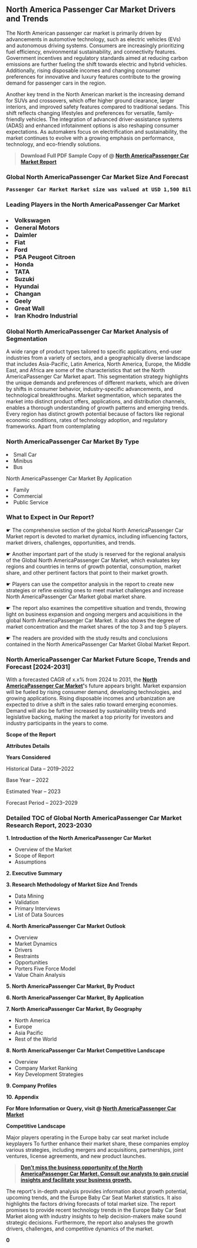 <p><h2>North America Passenger Car Market Drivers and Trends</h2><p>The North American passenger car market is primarily driven by advancements in automotive technology, such as electric vehicles (EVs) and autonomous driving systems. Consumers are increasingly prioritizing fuel efficiency, environmental sustainability, and connectivity features. Government incentives and regulatory standards aimed at reducing carbon emissions are further fueling the shift towards electric and hybrid vehicles. Additionally, rising disposable incomes and changing consumer preferences for innovative and luxury features contribute to the growing demand for passenger cars in the region.</p><p>Another key trend in the North American market is the increasing demand for SUVs and crossovers, which offer higher ground clearance, larger interiors, and improved safety features compared to traditional sedans. This shift reflects changing lifestyles and preferences for versatile, family-friendly vehicles. The integration of advanced driver-assistance systems (ADAS) and enhanced infotainment options is also reshaping consumer expectations. As automakers focus on electrification and sustainability, the market continues to evolve with a growing emphasis on performance, technology, and eco-friendly solutions.</p></p><blockquote id="" class=""><strong>Download Full PDF Sample Copy of @&nbsp;<a href="https://www.verifiedmarketreports.com/download-sample/?rid=124098&utm_source=GitHub-Jan&utm_medium=291" target="_blank">North AmericaPassenger Car Market Report</a>&nbsp;&nbsp;</strong></blockquote><h3 id="" class=""><strong>Global&nbsp;North AmericaPassenger Car Market Size And Forecast</strong></h3><pre class="reader-text-block__code-block"><strong>Passenger Car Market Market size was valued at USD 1,500 Billion in 2022 and is projected to reach USD 2,000 Billion by 2030, growing at a CAGR of 4.5% from 2024 to 2030.</strong></pre><h3 id="" class="">Leading Players in the&nbsp;North AmericaPassenger Car Market</h3><h3 class=""></Li><Li>Volkswagen</Li><Li> General Motors</Li><Li> Daimler</Li><Li> Fiat</Li><Li> Ford</Li><Li> PSA Peugeot Citroen</Li><Li> Honda</Li><Li> TATA</Li><Li> Suzuki</Li><Li> Hyundai</Li><Li> Changan</Li><Li> Geely</Li><Li> Great Wall</Li><Li> Iran Khodro Industrial</h3><h3 id="" class="">Global&nbsp;North AmericaPassenger Car Market Analysis of Segmentation</h3><p id="" class="">A wide range of product types tailored to specific applications, end-user industries from a variety of sectors, and a geographically diverse landscape that includes Asia-Pacific, Latin America, North America, Europe, the Middle East, and Africa are some of the characteristics that set the North AmericaPassenger Car Market apart. This segmentation strategy highlights the unique demands and preferences of different markets, which are driven by shifts in consumer behavior, industry-specific advancements, and technological breakthroughs. Market segmentation, which separates the market into distinct product offers, applications, and distribution channels, enables a thorough understanding of growth patterns and emerging trends. Every region has distinct growth potential because of factors like regional economic conditions, rates of technology adoption, and regulatory frameworks. Apart from contemplating</p><h3 id="" class="">North AmericaPassenger Car Market&nbsp;By Type</h3><p></Li><Li>Small Car</Li><Li> Minibus</Li><Li> Bus</p><div class="" data-test-id=""><p>North AmericaPassenger Car Market&nbsp;By Application</p></div><p class=""></Li><Li>Family</Li><Li> Commercial</Li><Li> Public Service</p><div class="" data-test-id=""><h3><span class="">What to Expect in Our Report?</span></h3></div><div class="" data-test-id=""><p><span class="">☛ The comprehensive section of the global North AmericaPassenger Car Market report is devoted to market dynamics, including influencing factors, market drivers, challenges, opportunities, and trends.</span></p></div><div class="" data-test-id=""><p><span class="">☛ Another important part of the study is reserved for the regional analysis of the Global North AmericaPassenger Car Market, which evaluates key regions and countries in terms of growth potential, consumption, market share, and other pertinent factors that point to their market growth.</span></p></div><div class="" data-test-id=""><p><span class="">☛ Players can use the competitor analysis in the report to create new strategies or refine existing ones to meet market challenges and increase North AmericaPassenger Car Market global market share.</span></p></div><div class="" data-test-id=""><p><span class="">☛ The report also examines the competitive situation and trends, throwing light on business expansion and ongoing mergers and acquisitions in the global North AmericaPassenger Car Market. It also shows the degree of market concentration and the market shares of the top 3 and top 5 players.</span></p></div><div class="" data-test-id=""><p><span class="">☛ The readers are provided with the study results and conclusions contained in the North AmericaPassenger Car Market Global Market Report.</span></p></div><div class="" data-test-id=""><h3><span class="">North AmericaPassenger Car Market Future Scope, Trends and Forecast [2024-2031]</span></h3></div><div class="" data-test-id=""><p><span class="">With a forecasted CAGR of x.x% from 2024 to 2031, the <strong><a href="https://www.verifiedmarketreports.com/download-sample/?rid=124098&utm_source=GitHub-Jan&utm_medium=291" target="_blank">North AmericaPassenger Car Market</a>'</strong>s future appears bright. Market expansion will be fueled by rising consumer demand, developing technologies, and growing applications. Rising disposable incomes and urbanization are expected to drive a shift in the sales ratio toward emerging economies. Demand will also be further increased by sustainability trends and legislative backing, making the market a top priority for investors and industry participants in the years to come.</span></p><p id="ember66" class="ember-view reader-text-block__paragraph"><strong>Scope of the Report</strong></p><p id="ember67" class="ember-view reader-text-block__paragraph"><strong>Attributes Details</strong></p><p id="ember68" class="ember-view reader-text-block__paragraph"><strong>Years Considered</strong></p><p id="ember69" class="ember-view reader-text-block__paragraph">Historical Data &ndash; 2019&ndash;2022</p><p id="ember70" class="ember-view reader-text-block__paragraph">Base Year &ndash; 2022</p><p id="ember71" class="ember-view reader-text-block__paragraph">Estimated Year &ndash; 2023</p><p id="ember72" class="ember-view reader-text-block__paragraph">Forecast Period &ndash; 2023&ndash;2029</p></div><h3 id="" class="">Detailed TOC of Global North AmericaPassenger Car Market Research Report, 2023-2030</h3><p id="" class=""><strong>1. Introduction of the North AmericaPassenger Car Market</strong></p><ul><li>Overview of the Market</li><li>Scope of Report</li><li>Assumptions</li></ul><p id="" class=""><strong>2. Executive Summary</strong></p><p id="" class=""><strong>3. Research Methodology of Market Size And Trends</strong></p><ul><li>Data Mining</li><li>Validation</li><li>Primary Interviews</li><li>List of Data Sources</li></ul><p id="" class=""><strong>4. North AmericaPassenger Car Market Outlook</strong></p><ul><li>Overview</li><li>Market Dynamics</li><li>Drivers</li><li>Restraints</li><li>Opportunities</li><li>Porters Five Force Model</li><li>Value Chain Analysis</li></ul><p id="" class=""><strong>5. North AmericaPassenger Car Market, By Product</strong></p><p id="" class=""><strong>6. North AmericaPassenger Car Market, By Application</strong></p><p id="" class=""><strong>7. North AmericaPassenger Car Market, By Geography</strong></p><ul><li>North America</li><li>Europe</li><li>Asia Pacific</li><li>Rest of the World</li></ul><p id="" class=""><strong>8. North AmericaPassenger Car Market Competitive Landscape</strong></p><ul><li>Overview</li><li>Company Market Ranking</li><li>Key Development Strategies</li></ul><p id="" class=""><strong>9. Company Profiles</strong></p><p id="" class=""><strong>10. Appendix</strong></p><p><strong>For More Information or Query, visit&nbsp;@ <a href="https://www.verifiedmarketreports.com/product/global-passenger-car-market-report-2019-competitive-landscape-trends-and-opportunities/" target="_blank">North AmericaPassenger Car Market</a></strong></p><p id="ember61" class="ember-view reader-text-block__paragraph"><strong>Competitive Landscape</strong></p><p id="ember62" class="ember-view reader-text-block__paragraph">Major players operating in the Europe baby car seat market include keyplayers To further enhance their market share, these companies employ various strategies, including mergers and acquisitions, partnerships, joint ventures, license agreements, and new product launches.</p><blockquote id="ember63" class="ember-view reader-text-block__blockquote"><strong><a href="https://www.verifiedmarketreports.com/download-sample/?rid=124098&utm_source=GitHub-Jan&utm_medium=291" target="_blank">Don&rsquo;t miss the business opportunity of the North AmericaPassenger Car Market. Consult our analysts to gain crucial insights and facilitate your business growth.</a></strong></blockquote><p id="ember64" class="ember-view reader-text-block__paragraph">The report's in-depth analysis provides information about growth potential, upcoming trends, and the Europe Baby Car Seat Market statistics. It also highlights the factors driving forecasts of total market size. The report promises to provide recent technology trends in the Europe Baby Car Seat Market along with industry insights to help decision-makers make sound strategic decisions. Furthermore, the report also analyses the growth drivers, challenges, and competitive dynamics of the market.</p><p class="ember-view reader-text-block__paragraph"><strong>0</strong></p>
